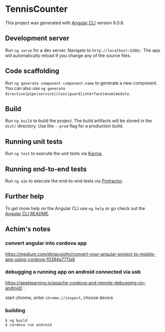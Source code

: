 # TennisCounter

This project was generated with [Angular CLI](https://github.com/angular/angular-cli) version 6.0.8.

## Development server

Run `ng serve` for a dev server. Navigate to `http://localhost:4200/`. The app will automatically reload if you change any of the source files.

## Code scaffolding

Run `ng generate component component-name` to generate a new component. You can also use `ng generate directive|pipe|service|class|guard|interface|enum|module`.

## Build

Run `ng build` to build the project. The build artifacts will be stored in the `dist/` directory. Use the `--prod` flag for a production build.

## Running unit tests

Run `ng test` to execute the unit tests via [Karma](https://karma-runner.github.io).

## Running end-to-end tests

Run `ng e2e` to execute the end-to-end tests via [Protractor](http://www.protractortest.org/).

## Further help

To get more help on the Angular CLI use `ng help` or go check out the [Angular CLI README](https://github.com/angular/angular-cli/blob/master/README.md).

## Achim's notes

### convert angular into cordova app

https://medium.com/@nacojohn/convert-your-angular-project-to-mobile-app-using-cordova-f0384a7711a6

### debugging a running app on android connected via usb

https://geeklearning.io/apache-cordova-and-remote-debugging-on-android/ :

start chrome, enter `chrome://inspect`, choose device

### building

```
$ ng build
$ cordova run android
```


